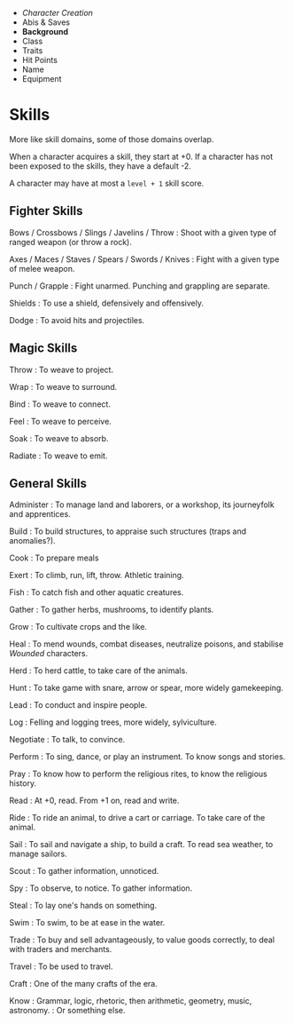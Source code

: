 
<!-- .margin.compass -->
* _Character Creation_
* Abis & Saves
* **Background**
* Class
* Traits
* Hit Points
* Name
* Equipment


<!-- <div.two-columns> -->
<!-- <div.left-column> -->

# Skills

More like skill domains, some of those domains overlap.

When a character acquires a skill, they start at +0. If a character has not been exposed to the skills, they have a default -2.

A character may have at most a `level + 1` skill score.


## Fighter Skills

Bows / Crossbows / Slings / Javelins / Throw
: Shoot with a given type of ranged weapon (or throw a rock).

Axes / Maces / Staves / Spears / Swords / Knives
: Fight with a given type of melee weapon.

Punch / Grapple
: Fight unarmed. Punching and grappling are separate.

Shields
: To use a shield, defensively and offensively.

Dodge
: To avoid hits and projectiles.


## Magic Skills

Throw
: To weave to project.

Wrap
: To weave to surround.

Bind
: To weave to connect.

Feel
: To weave to perceive.

Soak
: To weave to absorb.

Radiate
: To weave to emit.


<!-- </div.left-column> -->
<!-- <div.right-column> -->


## General Skills

Administer
: To manage land and laborers, or a workshop, its journeyfolk and apprentices.

Build
: To build structures, to appraise such structures (traps and anomalies?).

Cook
: To prepare meals

Exert
: To climb, run, lift, throw. Athletic training.

Fish
: To catch fish and other aquatic creatures.

Gather
: To gather herbs, mushrooms, to identify plants.

Grow
: To cultivate crops and the like.

Heal
: To mend wounds, combat diseases, neutralize poisons, and stabilise _Wounded_ characters.

Herd
: To herd cattle, to take care of the animals.

Hunt
: To take game with snare, arrow or spear, more widely gamekeeping.

Lead
: To conduct and inspire people.

Log
: Felling and logging trees, more widely, sylviculture.

Negotiate
: To talk, to convince.

Perform
: To sing, dance, or play an instrument. To know songs and stories.

Pray
: To know how to perform the religious rites, to know the religious history.

Read
: At +0, read. From +1 on, read and write.

Ride
: To ride an animal, to drive a cart or carriage. To take care of the animal.

Sail
: To sail and navigate a ship, to build a craft. To read sea weather, to manage sailors.

Scout
: To gather information, unnoticed.

Spy
: To observe, to notice. To gather information.

Steal
: To lay one's hands on something.

Swim
: To swim, to be at ease in the water.

Trade
: To buy and sell advantageously, to value goods correctly, to deal with traders and merchants.

Travel
: To be used to travel.

Craft
: One of the many crafts of the era.

Know
: Grammar, logic, rhetoric, then arithmetic, geometry, music, astronomy.
: Or something else.

<!--
  craftsmen:

  * ale maker
  * weaponsmith
  * blacksmith
  * carpenter
  * lumberjack
  * charcoal maker
  * miller
  * butcher
  * baker
  * wheelwright
  * coppersmith
  * shoemaker
  * mason
  * joiner
  * miner
  * potter
  * sadler
  * stonecutter
  * tanner
  * cooper
  * shipwright
  * cabinet maker
  * rope maker
-->

<!-- </div.right-column> -->
<!-- </div.two-columns> -->

<script>

onDocumentReady(function() {
  elts('section[data-aa-title="skills"] dt')
    .forEach(function(e) {
      if ( ! (e.textContent === 'Craft' || e.textContent === 'Know')) return;
      e.classList.add('generic');
    });
});

</script>
